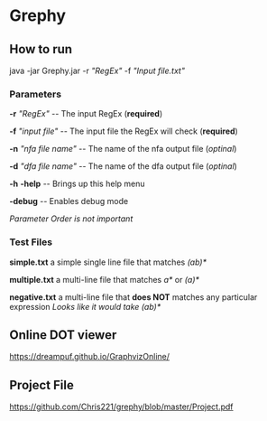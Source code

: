 # Grephy

## How to run
java -jar Grephy.jar -r _"RegEx"_ -f _"Input file.txt"_

### Parameters
**-r** _"RegEx"_         -- The input RegEx (**required**)

**-f** _"input file"_    -- The input file the RegEx will check (**required**)

**-n** _"nfa file name"_ -- The name of the nfa output file (_optinal_)

**-d** _"dfa file name"_ -- The name of the dfa output file (_optinal_)

**-h** **-help**         -- Brings up this help menu

**-debug**               -- Enables debug mode


_Parameter Order is not important_

### Test Files
**simple.txt** a simple single line file that matches _(ab)*_

**multiple.txt** a multi-line file that matches _a*_ or _(a)*_

**negative.txt** a multi-line file that **does NOT** matches any particular expression _Looks like it would take (ab)*_

## Online DOT viewer
https://dreampuf.github.io/GraphvizOnline/

## Project File
https://github.com/Chris221/grephy/blob/master/Project.pdf
